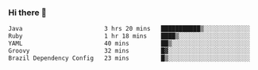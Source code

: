 ### Hi there 👋

<!--START_SECTION:waka-->

```txt
Java                       3 hrs 20 mins   ███████████▒░░░░░░░░░░░░░   44.82 %
Ruby                       1 hr 18 mins    ████▒░░░░░░░░░░░░░░░░░░░░   17.52 %
YAML                       40 mins         ██▒░░░░░░░░░░░░░░░░░░░░░░   09.08 %
Groovy                     32 mins         █▓░░░░░░░░░░░░░░░░░░░░░░░   07.19 %
Brazil Dependency Config   23 mins         █▒░░░░░░░░░░░░░░░░░░░░░░░   05.22 %
```

<!--END_SECTION:waka-->

<!--
**jerry-shao/jerry-shao** is a ✨ _special_ ✨ repository because its `README.md` (this file) appears on your GitHub profile.

Here are some ideas to get you started:

- 🔭 I’m currently working on ...
- 🌱 I’m currently learning ...
- 👯 I’m looking to collaborate on ...
- 🤔 I’m looking for help with ...
- 💬 Ask me about ...
- 📫 How to reach me: ...
- 😄 Pronouns: ...
- ⚡ Fun fact: ...
-->
